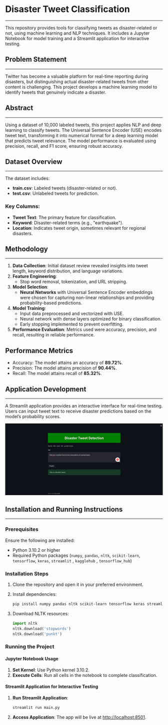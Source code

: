 # Disaster Tweet Classification
---

This repository provides tools for classifying tweets as disaster-related or not, using machine learning and NLP techniques. It includes a Jupyter Notebook for model training and a Streamlit application for interactive testing.

## Problem Statement
-----------------

Twitter has become a valuable platform for real-time reporting during disasters, but distinguishing actual disaster-related tweets from other content is challenging. This project develops a machine learning model to identify tweets that genuinely indicate a disaster.

## Abstract
--------

Using a dataset of 10,000 labeled tweets, this project applies NLP and deep learning to classify tweets. The Universal Sentence Encoder (USE) encodes tweet text, transforming it into numerical format for a deep learning model that predicts tweet relevance. The model performance is evaluated using precision, recall, and F1 score, ensuring robust accuracy.

## Dataset Overview
----------------

The dataset includes:

*   **train.csv**: Labeled tweets (disaster-related or not).
*   **test.csv**: Unlabeled tweets for prediction.

### Key Columns:

*   **Tweet Text**: The primary feature for classification.
*   **Keyword**: Disaster-related terms (e.g., "earthquake").
*   **Location**: Indicates tweet origin, sometimes relevant for regional disasters.

## Methodology
-----------

1.  **Data Collection**: Initial dataset review revealed insights into tweet length, keyword distribution, and language variations.
2.  **Feature Engineering**:
    *   Stop word removal, tokenization, and URL stripping.
3.  **Model Selection**:
    *   **Neural Networks** with Universal Sentence Encoder embeddings were chosen for capturing non-linear relationships and providing probability-based predictions.
4.  **Model Training**:
    *   Input data preprocessed and vectorized with USE.
    *   Neural network with dense layers optimized for binary classification.
    *   Early stopping implemented to prevent overfitting.
5.  **Performance Evaluation**: Metrics used were accuracy, precision, and recall, resulting in reliable performance.

## Performance Metrics
- Accuracy: The model attains an accuracy of **89.72%**.
- Precision: The model attains precision of **90.44%**.
- Recall: The model attains recall of **85.32%**.

## Application Development
-----------------------

A Streamlit application provides an interactive interface for real-time testing. Users can input tweet text to receive disaster predictions based on the model’s probability scores.

![live application](images/image.png)

## Installation and Running Instructions
-------------------------------------

### Prerequisites

Ensure the following are installed:

*   Python 3.10.2 or higher
*   Required Python packages (`numpy`, `pandas`, `nltk`, `scikit-learn`, `tensorflow`, `keras`, `streamlit` , `kagglehub` , `tensorflow_hub`)

### Installation Steps

1.  Clone the repository and open it in your preferred environment.
    
2.  Install dependencies:
    
    ```bash
    pip install numpy pandas nltk scikit-learn tensorflow keras streamlit
    ```
    
3.  Download NLTK resources:
    
    ```python
    import nltk
    nltk.download('stopwords')
    nltk.download('punkt')
    ```
    

### Running the Project

#### Jupyter Notebook Usage

1.  **Set Kernel**: Use Python kernel 3.10.2.
2.  **Execute Cells**: Run all cells in the notebook to complete classification.

#### Streamlit Application for Interactive Testing

1.  **Run Streamlit Application**:
    
    ```bash
    streamlit run main.py
    ```
    
2.  **Access Application**: The app will be live at [http://localhost:8501](http://localhost:8501).
